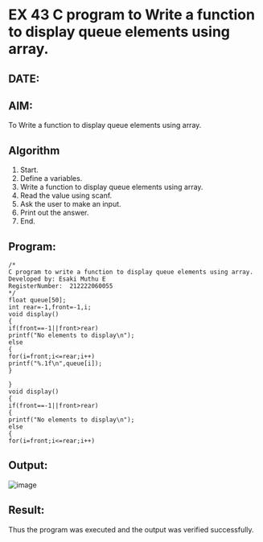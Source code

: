 # EX 43 C program to Write a function to display queue elements using array.
## DATE:
## AIM:
To Write a function to display queue elements using array.

## Algorithm
1. Start. 
2. Define a variables. 
3. Write a function to display queue elements using array. 
4. Read the value using scanf. 
5. Ask the user to make an input. 
6. Print out the answer. 
7. End.  

## Program:
```
/*
C program to write a function to display queue elements using array.
Developed by: Esaki Muthu E
RegisterNumber:  212222060055
*/
float queue[50]; 
int rear=-1,front=-1,i; 
void display() 
{ 
if(front==-1||front>rear) 
printf("No elements to display\n"); 
else 
{ 
for(i=front;i<=rear;i++) 
printf("%.1f\n",queue[i]); 
} 
 
} 
void display() 
{ 
if(front==-1||front>rear) 
{  
printf("No elements to display\n"); 
else 
{ 
for(i=front;i<=rear;i++)
```

## Output:

![image](https://github.com/user-attachments/assets/6b1348f5-936d-4b8f-9478-3a848914c08c)

## Result:
Thus the program was executed and the output was verified successfully.

